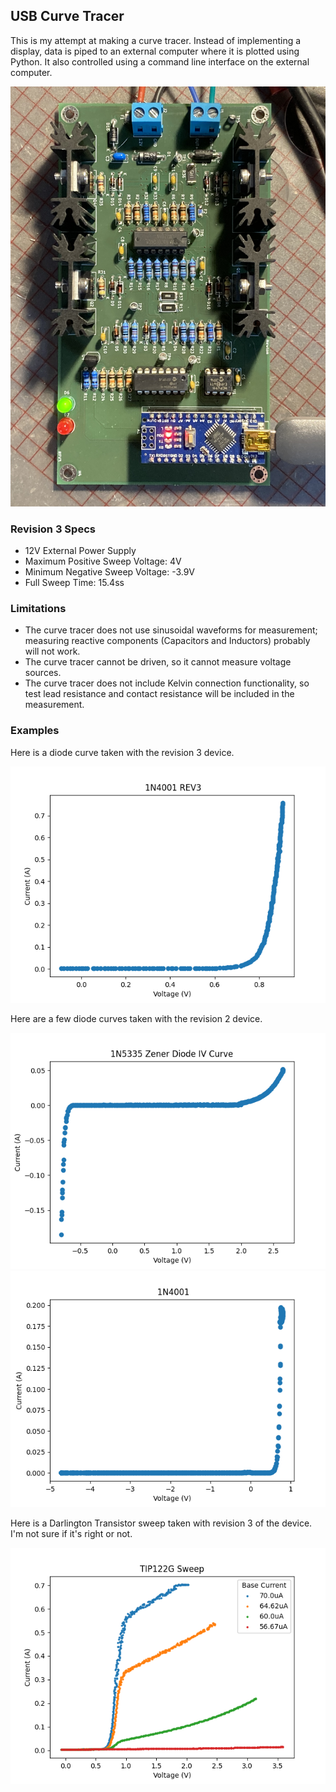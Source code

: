 <h2> USB Curve Tracer </h2>
This is my attempt at making a curve tracer.  
Instead of implementing a display, data is piped to an external computer where it is plotted using Python. It also controlled using a command line interface on the external computer. 

![Device Picture](./REV3_Picture.JPG)

<h3> Revision 3 Specs </h3>
<ul>
<li>12V External Power Supply</li>
<li>Maximum Positive Sweep Voltage: 4V</li>
<li>Minimum Negative Sweep Voltage: -3.9V</li>
<li>Full Sweep Time: 15.4ss</li>
</ul>

<h3> Limitations </h3>
<ul>
<li>The curve tracer does not use sinusoidal waveforms for measurement; measuring reactive components 
(Capacitors and Inductors) probably will not work. </li>
<li>The curve tracer cannot be driven, so it cannot measure voltage sources.</li>
<li>The curve tracer does not include Kelvin connection functionality, so test lead resistance and 
contact resistance will be included in the measurement. </li>
</ul> 

<h3> Examples </h3>
<p>Here is a diode curve taken with the revision 3 device. </p>

![1N4001 Diode](./1N4001_REV3.png)

<p>Here are a few diode curves taken with the revision 2 device. </p>

![Zener Diode Plot](./zener_diode_plot_REV2.png)
![1N4001 Diode](./1N4001_REV2.png)

<p>
Here is a Darlington Transistor sweep taken with revision 3 of the device. 
I'm not sure if it's right or not. 

![TIP122G Plot](./TIP122G_REV3_LM324.png)
</p>
